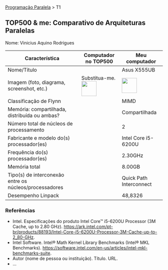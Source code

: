 [Programação Paralela](https://github.com/AndreaInfUFSM/elc139-2018a) > T1

TOP500 & me: Comparativo de Arquiteturas Paralelas
--------------------------------------------------

Nome: Vinicius Aquino Rodrigues

| Característica                                            | Computador no TOP500  | Meu computador  |
| --------------------------------------------------------- | --------------------- | --------------- |
| Nome/Título                                               |                       |  Asus X555UB               |
| Imagem (foto, diagrama, screenshot, etc.)                 | Substitua-me. <img src="http://www.top500.org/static//images/Top500_logo.png" width="48"> | <img src="https://images-soubarato.b2w.io/produtos/01/00/item/127745/4/127745481_4GG.jpg" width="48">|
| Classificação de Flynn                                    |                       |    MIMD             |
| Memória: compartilhada, distribuída ou ambas?             |                       |    Compartilhada             |
| Número total de núcleos de processamento                  |                       |  2                |
| Fabricante e modelo do(s) processador(es)                 |                       |       Intel Core i5-6200U          |
| Frequência do(s) processador(es)                          |                       |       2.30GHz          |
| Memória total                                             |                       |          8.00GB       |
| Tipo(s) de interconexão entre os núcleos/processadores    |                       |     Quick Path Interconnect            |
| Desempenho Linpack                                        |                       |         48,8326        |

### Referências
- Intel. Especificações do produto Intel Core™ i5-6200U Processor (3M Cache, up to 2.80 GHz). https://ark.intel.com/pt-br/products/88193/Intel-Core-i5-6200U-Processor-3M-Cache-up-to-2_80-GHz.
- Intel Software. Intel® Math Kernel Library Benchmarks (Intel® MKL Benchmarks). https://software.intel.com/en-us/articles/intel-mkl-benchmarks-suite.
- Autor (nome de pessoa ou instituição). Título. URL.
- ...
